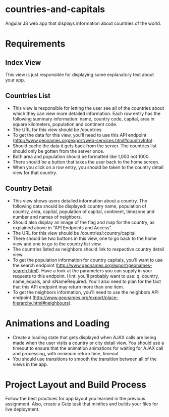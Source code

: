 # countries-and-capitals
Angular JS web app that displays information about countries of the world.

# Requirements
## Index View
This view is just responsible for displaying some explanatory text about your app.

## Countries List
- This view is responsible for letting the user see all of the countries about which they can view more detailed information. Each row entry has the following summary information: name, country code, capital, area in square kilometers, population and continent code.
- The URL for this view should be /countries
- To get the data for this view, you'll need to use this API endpoint (http://www.geonames.org/export/web-services.html#countryInfo).
- Should cache the data it gets back from the server. The countries list should only be gotten from the server once.
- Both area and population should be formatted like 1,000 not 1000.
- There should be a button that takes the user back to the home screen.
- When you click on a row entry, you should be taken to the country detail view for that country.

## Country Detail
- This view shows users detailed information about a country. The following data should be displayed: country name, population of country, area, capital, population of capital, continent, timezone and number and names of neighbors.
- Should also display an image of the flag and map for the country, as explained above in "API Endpoints and Access".
- The URL for this view should be /countries/:country/capital
- There should be two buttons in this view, one to go back to the home view and one to go to the country list view.
- The countries listed as neighbors should link to respective country detail view.
- To get the population information for country capitals, you'll want to use the search endpoint (http://www.geonames.org/export/geonames-search.html). Have a look at the parameters you can supply in your requests to this endpoint. Hint: you'll probably want to use: q, country, name_equals, and isNameRequired. You'll also need to plan for the fact that this API endpoint may return more than one item.
- To get the neighbors information, you'll need to use the neighbors API endpoint (http://www.geonames.org/export/place-hierarchy.html#neighbours).

# Animations and Loading
- Create a loading state that gets displayed when AJAX calls are being made when the user visits a country or city detail view. You should use a timeout to ensure that the animation animations for waiting for AJAX call and processing, with minimum return time, timeout
- You should use transitions to smooth the transition between all of the views in the app.

# Project Layout and Build Process
Follow the best practices for app layout you learned in the previous assignment. Also, create a Gulp task that minifies and builds your files for live deployment.
